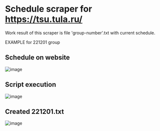 # Schedule scraper for https://tsu.tula.ru/

Work result of this scraper is file 'group-number'.txt with current schedule.

EXAMPLE for 221201 group

## Schedule on website
![image](https://user-images.githubusercontent.com/79706809/121780906-1a898b80-cbab-11eb-893a-7b78e86c2c37.png)



## Script execution
![image](https://user-images.githubusercontent.com/79706809/121780935-35f49680-cbab-11eb-8373-d091501bcdec.png)



## Created 221201.txt
![image](https://user-images.githubusercontent.com/79706809/121781134-127e1b80-cbac-11eb-84b8-cb8d1456edbe.png)
